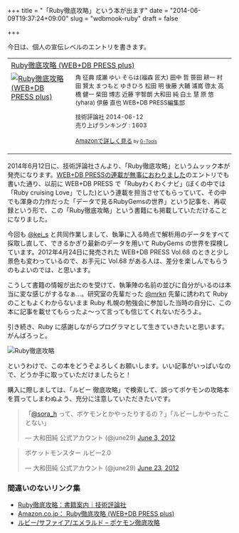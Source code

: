 +++
title = "「Ruby徹底攻略」という本が出ます"
date = "2014-06-09T19:37:24+09:00"
slug = "wdbmook-ruby"
draft = false

+++

<p>今日は、個人の宣伝レベルのエントリを書きます。</p>
<table  border="0" cellpadding="5">
<tr>
<td colspan="2"><a href="http://www.amazon.co.jp/exec/obidos/ASIN/4774165344/cameralady-22/ref=nosim/" target="_top">Ruby徹底攻略 (WEB+DB PRESS plus)</a></td>
</tr>
<tr>
<td valign="top"><a href="http://www.amazon.co.jp/exec/obidos/ASIN/4774165344/cameralady-22/ref=nosim/" target="_top"><img src="http://images-jp.amazon.com/images/P/4774165344.09.MZZZZZZZ.jpg" border="0" alt="Ruby徹底攻略 (WEB+DB PRESS plus)" /></a></td>
<td valign="top"><font size="-1">角 征典 成瀬 ゆい そらは(福森 匠大) 田中 哲 笹田 耕一 村田 賢太 まつもと ゆきひろ 松田 明 後藤 大輔 浦嶌 啓太 高橋 健一 柴田 博志 近藤 宇智朗 大和田 純 白土 慧 原 悠(yhara) 伊藤 直也 WEB+DB PRESS編集部 </p>
<p>技術評論社  2014-06-12<br />売り上げランキング : 1603</p>
<p><a href="http://www.amazon.co.jp/exec/obidos/ASIN/4774165344/cameralady-22/ref=nosim/" target="_top">Amazonで詳しく見る</a></font><font size="-2"> by <a href="http://www.goodpic.com/mt/aws/index.html" >G-Tools</a></font></td>
</tr>
</table>
<p>2014年6月12日に、技術評論社さんより、「Ruby徹底攻略」というムッック本が発売になります。<a href="http://june29.jp/2012/04/29/wdpress11rb/" title="WEB+DB PRESSの連載が無事におわりました - 準二級.jp">WEB+DB PRESSの連載が無事におわりました</a>のエントリでも書いた通り、以前に WEB+DB PRESS で「Rubyわくわくナビ」(ぼくの中では「Ruby cruising Love」でした)という連載を担当させてもらっていて、その中でも渾身の力作だった「データで見るRubyGemsの世界」という記事を、再収録という形で、この「Ruby徹底攻略」という書籍にも掲載していただけることになりました。</p>
<p>今回も <a href="https://twitter.com/kei_s" title="kei-s (kei_s) on Twitter">@kei_s</a> と共同作業しまして、執筆に入る時点で解析用のデータをすべて採取し直して、できるかぎり最新のデータを用いて RubyGems の世界を探検しています。2012年4月24日に発売された WEB+DB PRESS Vol.68 のときと少し景色も変わっているので、お手元に Vol.68 がある人は、差分を楽しんでもらうのもよいのでは、と思います。</p>
<p>こうして書籍の情報が出たのを受けて、執筆陣の名前の並びに自分がいるのは本当に変な感じがするなぁ…。研究室の先輩だった <a href="https://twitter.com/mrkn" title="老害エンジニアの中の若手, Ph.D (mrkn) on Twitter">@mrkn</a> 先輩に誘われて Ruby のこともよくわからないまま Ruby 札幌の勉強会に参加した当時の自分に、この本に記事を載せてもらったよ〜って言っても信じてくれないだろうよ。</p>
<p>引き続き、Ruby に感謝しながらプログラマとして生きていきたいと思います。がんばろっと。</p>
<p><img src="http://photos-h.ak.instagram.com/hphotos-ak-xap1/926778_529602527162671_1901726394_n.jpg" alt="Ruby徹底攻略" /></p>
<p>というわけで、この本をどうぞよろしくお願いします。いい記事がいっぱいなので、どうか手に取っていただけましたらと！</p>
<p>購入に際しましては、「ルビー 徹底攻略」で検索して、誤ってポケモンの攻略本を買ってしまわぬよう、充分に注意していただきたいです。</p>
<blockquote class="twitter-tweet" lang="en">
<p>「<a href="https://twitter.com/sora_h">@sora_h</a> って、ポケモンとかやったりするの？」「ルビーしかやったことない」</p>
<p>&mdash; 大和田純 公式アカウント (@june29) <a href="https://twitter.com/june29/statuses/209172749200015360">June 3, 2012</a></p></blockquote>
<blockquote class="twitter-tweet" lang="en">
<p>ポケットモンスター ルビー2.0</p>
<p>&mdash; 大和田純 公式アカウント (@june29) <a href="https://twitter.com/june29/statuses/216530908881227777">June 23, 2012</a></p></blockquote>
<p><script async src="//platform.twitter.com/widgets.js" charset="utf-8"></script></p>
<h3>間違いのないリンク集</h3>
<ul>
<li><a href="http://gihyo.jp/book/2014/978-4-7741-6534-9" title="Ruby徹底攻略：書籍案内｜技術評論社">Ruby徹底攻略：書籍案内｜技術評論社</a></li>
<li><a href="http://www.amazon.co.jp/dp/4774165344" title="Amazon.co.jp： Ruby徹底攻略 (WEB+DB PRESS plus): 角 征典, 成瀬 ゆい, そらは(福森 匠大), 田中 哲, 笹田 耕一, 村田 賢太, まつもと ゆきひろ, 松田 明, 後藤 大輔, 浦嶌 啓太, 高橋 健一, 柴田 博志, 近藤 宇智朗, 大和田 純, 白土 慧, 原 悠(yhara), 伊藤 直也, WEB+DB PRESS編集部: 本">Amazon.co.jp： Ruby徹底攻略 (WEB+DB PRESS plus)</a></li>
<li><a href="http://yakkun.com/rs/" title="ルビー/サファイア/エメラルド - ポケモン徹底攻略">ルビー/サファイア/エメラルド &#8211; ポケモン徹底攻略</a></li>
</ul>

